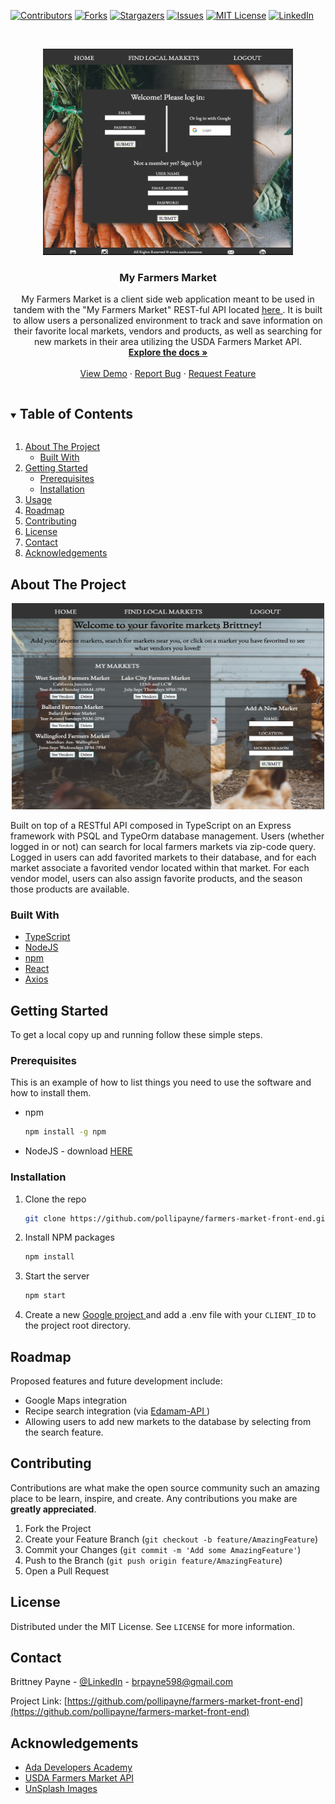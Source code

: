 
[![Contributors][contributors-shield]][contributors-url]
[![Forks][forks-shield]][forks-url]
[![Stargazers][stars-shield]][stars-url]
[![Issues][issues-shield]][issues-url]
[![MIT License][license-shield]][license-url]
[![LinkedIn][linkedin-shield]][linkedin-url]



<!-- PROJECT LOGO -->
<br />
<p align="center">
  <a href="https://github.com/pollipayne/farmers-market-front-end">
    <img src="..//src/assets/landingpage.png" alt="Logo" width="400" height="330">
  </a>

  <h3 align="center"> My Farmers Market </h3>

  <p align="center">
    My Farmers Market is a client side web application meant to be used in tandem with the "My Farmers Market" REST-ful API located 
     <a href="https://github.com/pollipayne/farmers-market-back-end"> here </a>.  It is built to allow users a personalized environment to track and save information on their favorite local markets, vendors and products, as well as searching for new markets in their area utilizing the USDA Farmers Market API. 
    <br />
    <a href="https://github.com/pollipayne/farmers-market-front-end"><strong>Explore the docs »</strong></a>
    <br />
    <br />
    <a href="https://my-farmers-market-fe.herokuapp.com/">View Demo</a>
    ·
    <a href="https://github.com/pollipayne/farmers-market-front-end/issues">Report Bug</a>
    ·
    <a href="https://github.com/pollipayne/farmers-market-front-end/issues">Request Feature</a>
  </p>
</p>



<!-- TABLE OF CONTENTS -->
<details open="open">
  <summary><h2 style="display: inline-block">Table of Contents</h2></summary>
  <ol>
    <li>
      <a href="#about-the-project">About The Project</a>
      <ul>
        <li><a href="#built-with">Built With</a></li>
      </ul>
    </li>
    <li>
      <a href="#getting-started">Getting Started</a>
      <ul>
        <li><a href="#prerequisites">Prerequisites</a></li>
        <li><a href="#installation">Installation</a></li>
      </ul>
    </li>
    <li><a href="#usage">Usage</a></li>
    <li><a href="#roadmap">Roadmap</a></li>
    <li><a href="#contributing">Contributing</a></li>
    <li><a href="#license">License</a></li>
    <li><a href="#contact">Contact</a></li>
    <li><a href="#acknowledgements">Acknowledgements</a></li>
  </ol>
</details>



<!-- ABOUT THE PROJECT -->
## About The Project
<p align="center" >
 <img src="..//src/assets/marketpage.png" alt="projectscreenshot" width="500" height="330">
 </p>

Built on top of a RESTful API composed in TypeScript on an Express framework with PSQL and TypeOrm database management.  Users (whether logged in or not) can search for local farmers markets via zip-code query.  Logged in users can add favorited markets to their database, and for each market associate a favorited vendor located within that market.  For each vendor model, users can also assign favorite products, and the season those products are available. 




### Built With

* [TypeScript]("https://www.npmjs.com/package/typescript")
* [NodeJS]("https://nodejs.org/en/download/")
* [npm]("https://www.npmjs.com/package/npm")
* [React]("https://www.npmjs.com/package/react")
* [Axios]("https://www.npmjs.com/package/axios")



<!-- GETTING STARTED -->
## Getting Started

To get a local copy up and running follow these simple steps.

### Prerequisites

This is an example of how to list things you need to use the software and how to install them.
* npm
  ```sh
  npm install -g npm
  ```

* NodeJS - download <a href="https://nodejs.org/en/download/">HERE </a>



### Installation

1. Clone the repo
   ```sh
   git clone https://github.com/pollipayne/farmers-market-front-end.git
   ```
2. Install NPM packages
   ```sh
   npm install 
   ```
3. Start the server 
   ```sh
   npm start
   ```
4. Create a new <a href='https://console.cloud.google.com/'> Google project </a> and add a .env file with your ```CLIENT_ID``` to the project root directory. 




<!-- ROADMAP -->
## Roadmap

Proposed features and future development include:

* Google Maps integration
* Recipe search integration  (via <a href="https://developer.edamam.com/edamam-docs-recipe-api"> Edamam-API </a>)
* Allowing users to add new markets to the database by selecting from the search feature.  



<!-- CONTRIBUTING -->
## Contributing

Contributions are what make the open source community such an amazing place to be learn, inspire, and create. Any contributions you make are **greatly appreciated**.

1. Fork the Project
2. Create your Feature Branch (`git checkout -b feature/AmazingFeature`)
3. Commit your Changes (`git commit -m 'Add some AmazingFeature'`)
4. Push to the Branch (`git push origin feature/AmazingFeature`)
5. Open a Pull Request



<!-- LICENSE -->
## License

Distributed under the MIT License. See `LICENSE` for more information.



<!-- CONTACT -->
## Contact

Brittney Payne - [@LinkedIn]("https://www.linkedin.com/in/brittney-payne-1824701b7/") - brpayne598@gmail.com

Project Link: [https://github.com/pollipayne/farmers-market-front-end](https://github.com/pollipayne/farmers-market-front-end)



<!-- ACKNOWLEDGEMENTS -->
## Acknowledgements

* [Ada Developers Academy]("https://adadevelopersacademy.org/organization/")
* [USDA Farmers Market API]("https://search.ams.usda.gov/farmersmarkets/v1/svcdesc.html")
* [UnSplash Images]("https://unsplash.com/license")






<!-- MARKDOWN LINKS & IMAGES -->
<!-- https://www.markdownguide.org/basic-syntax/#reference-style-links -->
[contributors-shield]: https://img.shields.io/github/contributors/pollipayne/farmers-market-front-end.svg?style=for-the-badge
[contributors-url]: https://github.com/pollipayne/farmers-market-front-end/graphs/contributors
[forks-shield]: https://img.shields.io/github/forks/pollipayne/farmers-market-front-end.svg?style=for-the-badge
[forks-url]: https://github.com/pollipayne/farmers-market-front-end/network/members
[stars-shield]: https://img.shields.io/github/stars/pollipayne/farmers-market-front-end.svg?style=for-the-badge
[stars-url]: https://github.com/pollipayne/farmers-market-front-end/stargazers
[issues-shield]: https://img.shields.io/github/issues/pollipayne/farmers-market-front-end.svg?style=for-the-badge
[issues-url]: https://github.com/pollipayne/farmers-market-front-end/issues
[license-shield]: https://img.shields.io/github/license/pollipayne/farmers-market-front-end.svg?style=for-the-badge
[license-url]: https://github.com/pollipayne/farmers-market-front-end/blob/master/LICENSE.txt
[linkedin-shield]: https://img.shields.io/badge/-LinkedIn-black.svg?style=for-the-badge&logo=linkedin&colorB=555
[linkedin-url]: https://www.linkedin.com/in/brittney-payne-1824701b7/
[Product Name Screen Shot]: <img src="../src/assets/marketpage.png">